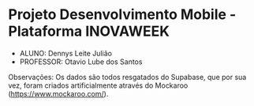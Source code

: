 # Projeto Desenvolvimento Mobile - Plataforma INOVAWEEK

+ ALUNO: Dennys Leite Julião
+ PROFESSOR: Otavio Lube dos Santos

Observações: Os dados são todos resgatados do Supabase, que por sua vez, foram criados artificialmente através do Mockaroo (https://www.mockaroo.com/).
